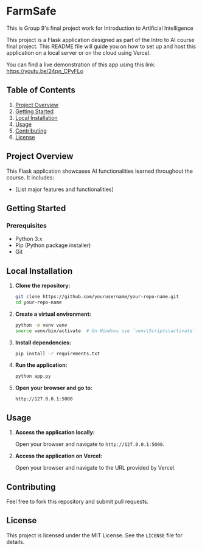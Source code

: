 # FarmSafe
This is Group 9's final project work for Introduction to Artificial Intelligence

This project is a Flask application designed as part of the Intro to AI course final project. This README file will guide you on how to set up and host this application on a local server or on the cloud using Vercel.

You can find a live demonstration of this app using this link: https://youtu.be/24pn_CPyFLo

## Table of Contents

1. [Project Overview](#project-overview)
2. [Getting Started](#getting-started)
3. [Local Installation](#local-installation)
4. [Usage](#usage)
5. [Contributing](#contributing)
6. [License](#license)

## Project Overview

This Flask application showcases AI functionalities learned throughout the course. It includes:

- [List major features and functionalities]

## Getting Started

### Prerequisites

- Python 3.x
- Pip (Python package installer)
- Git

## Local Installation

1. **Clone the repository:**

    ```sh
    git clone https://github.com/yourusername/your-repo-name.git
    cd your-repo-name
    ```

2. **Create a virtual environment:**

    ```sh
    python -m venv venv
    source venv/bin/activate  # On Windows use `venv\Scripts\activate`
    ```

3. **Install dependencies:**

    ```sh
    pip install -r requirements.txt
    ```

4. **Run the application:**

    ```sh
    python app.py
    ```

5. **Open your browser and go to:**

    ```
    http://127.0.0.1:5000
    ```

## Usage

1. **Access the application locally:**

    Open your browser and navigate to `http://127.0.0.1:5000`.

2. **Access the application on Vercel:**

    Open your browser and navigate to the URL provided by Vercel.

## Contributing

Feel free to fork this repository and submit pull requests.

## License

This project is licensed under the MIT License. See the `LICENSE` file for details.

